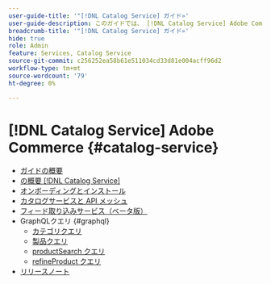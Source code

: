 ```yaml
---
user-guide-title: '"[!DNL Catalog Service] ガイド»'
user-guide-description: このガイドでは、 [!DNL Catalog Service] Adobe Commerceに」
breadcrumb-title: '"[!DNL Catalog Service] ガイド»'
hide: true
role: Admin
feature: Services, Catalog Service
source-git-commit: c256252ea58b61e511034cd33d81e004acff96d2
workflow-type: tm+mt
source-wordcount: '79'
ht-degree: 0%

---
```


# [!DNL Catalog Service] Adobe Commerce {#catalog-service}

- [ガイドの概要](guide-overview.md)
- [の概要 [!DNL Catalog Service]](overview.md)
- [オンボーディングとインストール](installation.md)
- [カタログサービスと API メッシュ](mesh.md)
- [フィード取り込みサービス（ベータ版）](feed-ingestion.md)
- GraphQLクエリ {#graphql}
   - [カテゴリクエリ](https://developer.adobe.com/commerce/webapi/graphql/schema/catalog-service/queries/categories/)
   - [製品クエリ](https://developer.adobe.com/commerce/webapi/graphql/schema/catalog-service/queries/products/)
   - [productSearch クエリ](https://developer.adobe.com/commerce/webapi/graphql/schema/catalog-service/queries/product-search/)
   - [refineProduct クエリ](https://developer.adobe.com/commerce/webapi/graphql/schema/catalog-service/queries/refine-product/)
- [リリースノート](release-notes.md)
